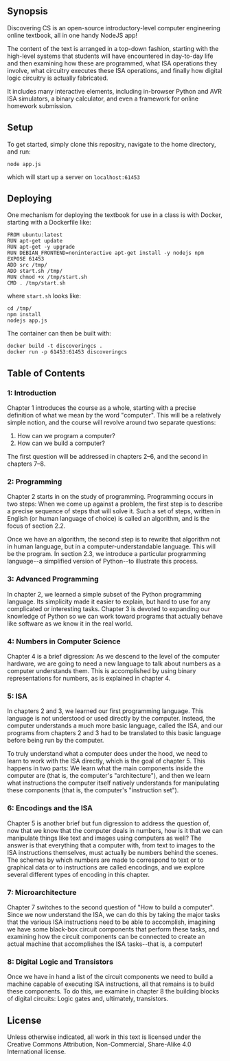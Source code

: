 ## Synopsis

Discovering CS is an open-source introductory-level computer
engineering online textbook, all in one handy NodeJS app!  

The content of the text is arranged in a top-down fashion, starting
with the high-level systems that students will have encountered in
day-to-day life and then examining how these are programmed, what ISA
operations they involve, what circuitry executes these ISA operations,
and finally how digital logic circuitry is actually fabricated.

It includes many interactive elements, including in-browser Python and
AVR ISA simulators, a binary calculator, and even a framework for
online homework submission.

## Setup

To get started, simply clone this repositry, navigate to the home
directory, and run:

```
node app.js
```

which will start up a server on `localhost:61453`

## Deploying

One mechanism for deploying the textbook for use in a class is with
Docker, starting with a Dockerfile like:

```
FROM ubuntu:latest
RUN apt-get update
RUN apt-get -y upgrade
RUN DEBIAN_FRONTEND=noninteractive apt-get install -y nodejs npm
EXPOSE 61453
ADD src /tmp/
ADD start.sh /tmp/
RUN chmod +x /tmp/start.sh
CMD . /tmp/start.sh
```

where `start.sh` looks like:

```
cd /tmp/
npm install
nodejs app.js
```

The container can then be built with:

```
docker build -t discoveringcs .
docker run -p 61453:61453 discoveringcs
```

## Table of Contents

### 1: Introduction

Chapter 1 introduces the course as a whole, starting with a precise
definition of what we mean by the word "computer". This will be a
relatively simple notion, and the course will revolve around two
separate questions:

1. How can we program a computer?
2. How can we build a computer?

The first question will be addressed in chapters 2–6, and the second
in chapters 7–8.

### 2: Programming

Chapter 2 starts in on the study of programming. Programming occurs in
two steps: When we come up against a problem, the first step is to
describe a precise sequence of steps that will solve it. Such a set of
steps, written in English (or human language of choice) is called an
algorithm, and is the focus of section 2.2.

Once we have an algorithm, the second step is to rewrite that
algorithm not in human language, but in a computer-understandable
language. This will be the program. In section 2.3, we introduce a
particular programming language--a simplified version of Python--to
illustrate this process.

### 3: Advanced Programming

In chapter 2, we learned a simple subset of the Python programming
language. Its simplicity made it easier to explain, but hard to use
for any complicated or interesting tasks. Chapter 3 is devoted to
expanding our knowledge of Python so we can work toward programs that
actually behave like software as we know it in the real world.

### 4: Numbers in Computer Science

Chapter 4 is a brief digression: As we descend to the level of the
computer hardware, we are going to need a new language to talk about
numbers as a computer understands them. This is accomplished by using
binary representations for numbers, as is explained in chapter 4.

### 5: ISA

In chapters 2 and 3, we learned our first programming language. This
language is not understood or used directly by the computer. Instead,
the computer understands a much more basic language, called the ISA,
and our programs from chapters 2 and 3 had to be translated to this
basic language before being run by the computer.

To truly understand what a computer does under the hood, we need to
learn to work with the ISA directly, which is the goal of chapter
5. This happens in two parts: We learn what the main components inside
the computer are (that is, the computer's "architecture"), and then we
learn what instructions the computer itself natively understands for
manipulating these components (that is, the computer's "instruction
set").

### 6: Encodings and the ISA

Chapter 5 is another brief but fun digression to address the question
of, now that we know that the computer deals in numbers, how is it
that we can manipulate things like text and images using computers as
well? The answer is that everything that a computer with, from text to
images to the ISA instructions themselves, must actually be numbers
behind the scenes. The schemes by which numbers are made to correspond
to text or to graphical data or to instructions are called encodings,
and we explore several different types of encoding in this chapter.

### 7: Microarchitecture

Chapter 7 switches to the second question of "How to build a
computer". Since we now understand the ISA, we can do this by taking
the major tasks that the various ISA instructions need to be able to
accomplish, imagining we have some black-box circuit components that
perform these tasks, and examining how the circuit components can be
connected to create an actual machine that accomplishes the ISA
tasks--that is, a computer!

### 8: Digital Logic and Transistors

Once we have in hand a list of the circuit components we need to build
a machine capable of executing ISA instructions, all that remains is
to build these components. To do this, we examine in chapter 8 the
building blocks of digital circuits: Logic gates and, ultimately,
transistors.

## License

Unless otherwise indicated, all work in this text is licensed under
the Creative Commons Attribution, Non-Commercial, Share-Alike 4.0
International license.